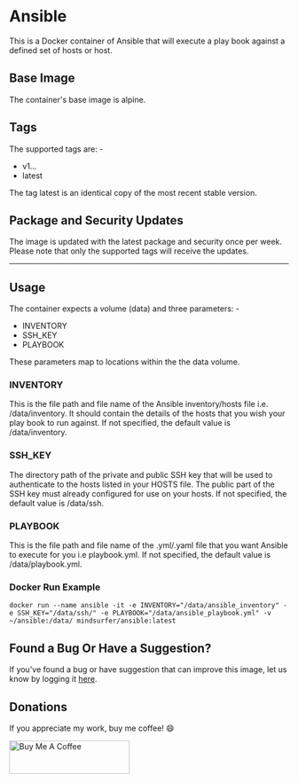 # Ansible

This is a Docker container of Ansible that will execute a play book against a defined set of hosts or host.

## Base Image

The container's base image is alpine.

## Tags

The supported tags are: -

- v1..*.*
- latest

The tag latest is an identical copy of the most recent stable version.

## Package and Security Updates

The image is updated with the latest package and security once per week. Please note that only the supported tags will receive the updates.

----

## Usage

The container expects a volume (data) and three parameters: -

- INVENTORY
- SSH_KEY
- PLAYBOOK

These parameters map to locations within the the data volume.

### INVENTORY

This is the file path and file name of the Ansible inventory/hosts file i.e. /data/inventory. It should contain the details of the hosts that you wish your play book to run against. If not specified, the default value is /data/inventory.

### SSH_KEY

The directory path of the private and public SSH key that will be used to authenticate to the hosts listed in your HOSTS file. The public part of the SSH key must already configured for use on your hosts. If not specified, the default value is /data/ssh.

### PLAYBOOK

This is the file path and file name of the .yml/.yaml file that you want Ansible to execute for you i.e playbook.yml. If not specified, the default value is /data/playbook.yml.

### Docker Run Example

`docker run --name ansible
    -it
    -e INVENTORY="/data/ansible_inventory"
    -e SSH_KEY="/data/ssh/"
    -e PLAYBOOK="/data/ansible_playbook.yml"
    -v ~/ansible:/data/
    mindsurfer/ansible:latest`

## Found a Bug Or Have a Suggestion?

If you've found a bug or have suggestion that can improve this image, let us know by logging it [here](https://github.com/Mind-Surfer/ansible/issues/new/choose).

## Donations

If you appreciate my work, buy me coffee! :smile:

<a href="https://www.buymeacoffee.com/mindsurfer" target="_blank"><img src="https://cdn.buymeacoffee.com/buttons/v2/default-yellow.png" alt="Buy Me A Coffee" height= "60" width="217" ></a>
